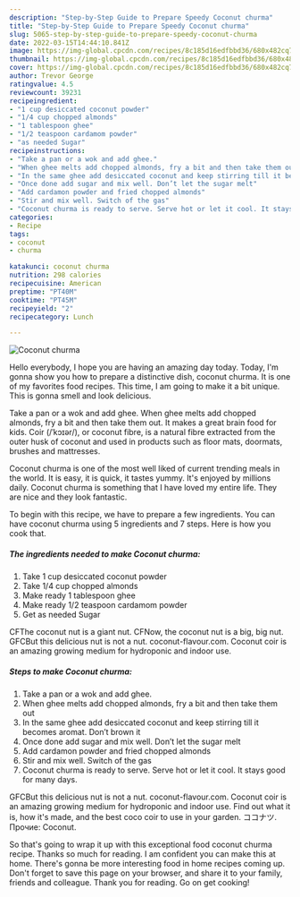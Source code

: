 ```yaml
---
description: "Step-by-Step Guide to Prepare Speedy Coconut churma"
title: "Step-by-Step Guide to Prepare Speedy Coconut churma"
slug: 5065-step-by-step-guide-to-prepare-speedy-coconut-churma
date: 2022-03-15T14:44:10.841Z
image: https://img-global.cpcdn.com/recipes/8c185d16edfbbd36/680x482cq70/coconut-churma-recipe-main-photo.jpg
thumbnail: https://img-global.cpcdn.com/recipes/8c185d16edfbbd36/680x482cq70/coconut-churma-recipe-main-photo.jpg
cover: https://img-global.cpcdn.com/recipes/8c185d16edfbbd36/680x482cq70/coconut-churma-recipe-main-photo.jpg
author: Trevor George
ratingvalue: 4.5
reviewcount: 39231
recipeingredient:
- "1 cup desiccated coconut powder"
- "1/4 cup chopped almonds"
- "1 tablespoon ghee"
- "1/2 teaspoon cardamom powder"
- "as needed Sugar"
recipeinstructions:
- "Take a pan or a wok and add ghee."
- "When ghee melts add chopped almonds, fry a bit and then take them out"
- "In the same ghee add desiccated coconut and keep stirring till it becomes aromat. Don’t brown it"
- "Once done add sugar and mix well. Don’t let the sugar melt"
- "Add cardamon powder and fried chopped almonds"
- "Stir and mix well. Switch of the gas"
- "Coconut churma is ready to serve. Serve hot or let it cool. It stays good for many days."
categories:
- Recipe
tags:
- coconut
- churma

katakunci: coconut churma 
nutrition: 298 calories
recipecuisine: American
preptime: "PT40M"
cooktime: "PT45M"
recipeyield: "2"
recipecategory: Lunch

---
```



![Coconut churma](https://img-global.cpcdn.com/recipes/8c185d16edfbbd36/680x482cq70/coconut-churma-recipe-main-photo.jpg)

Hello everybody, I hope you are having an amazing day today. Today, I'm gonna show you how to prepare a distinctive dish, coconut churma. It is one of my favorites food recipes. This time, I am going to make it a bit unique. This is gonna smell and look delicious.

Take a pan or a wok and add ghee. When ghee melts add chopped almonds, fry a bit and then take them out. It makes a great brain food for kids. Coir (/ˈkɔɪər/), or coconut fibre, is a natural fibre extracted from the outer husk of coconut and used in products such as floor mats, doormats, brushes and mattresses.

Coconut churma is one of the most well liked of current trending meals in the world. It is easy, it is quick, it tastes yummy. It's enjoyed by millions daily. Coconut churma is something that I have loved my entire life. They are nice and they look fantastic.


To begin with this recipe, we have to prepare a few ingredients. You can have coconut churma using 5 ingredients and 7 steps. Here is how you cook that.

<!--inarticleads1-->

##### The ingredients needed to make Coconut churma:

1. Take 1 cup desiccated coconut powder
1. Take 1/4 cup chopped almonds
1. Make ready 1 tablespoon ghee
1. Make ready 1/2 teaspoon cardamom powder
1. Get as needed Sugar


CFThe coconut nut is a giant nut. CFNow, the coconut nut is a big, big nut. GFCBut this delicious nut is not a nut. coconut-flavour.com. Coconut coir is an amazing growing medium for hydroponic and indoor use. 

<!--inarticleads2-->

##### Steps to make Coconut churma:

1. Take a pan or a wok and add ghee.
1. When ghee melts add chopped almonds, fry a bit and then take them out
1. In the same ghee add desiccated coconut and keep stirring till it becomes aromat. Don’t brown it
1. Once done add sugar and mix well. Don’t let the sugar melt
1. Add cardamon powder and fried chopped almonds
1. Stir and mix well. Switch of the gas
1. Coconut churma is ready to serve. Serve hot or let it cool. It stays good for many days.


GFCBut this delicious nut is not a nut. coconut-flavour.com. Coconut coir is an amazing growing medium for hydroponic and indoor use. Find out what it is, how it&#39;s made, and the best coco coir to use in your garden. ココナツ. Прочие: Coconut. 

So that's going to wrap it up with this exceptional food coconut churma recipe. Thanks so much for reading. I am confident you can make this at home. There's gonna be more interesting food in home recipes coming up. Don't forget to save this page on your browser, and share it to your family, friends and colleague. Thank you for reading. Go on get cooking!
